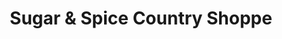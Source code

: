 ---
title: "Sugar & Spice Country Shoppe"
url: /ticonderoga/sugar-und-spice-country-shoppe/
shop: Gewürze
---